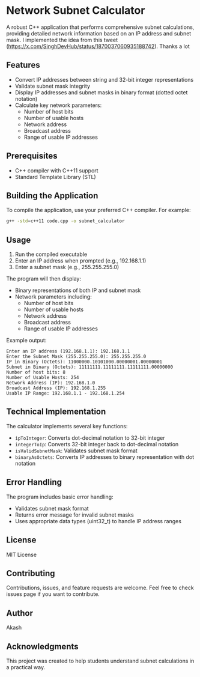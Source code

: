 # Network Subnet Calculator

A robust C++ application that performs comprehensive subnet calculations, providing detailed network information based on an IP address and subnet mask.
I implemented the idea from this tweet (https://x.com/SinghDevHub/status/1870037060935188742). Thanks a lot 
## Features

- Convert IP addresses between string and 32-bit integer representations
- Validate subnet mask integrity
- Display IP addresses and subnet masks in binary format (dotted octet notation)
- Calculate key network parameters:
  - Number of host bits
  - Number of usable hosts
  - Network address
  - Broadcast address
  - Range of usable IP addresses

## Prerequisites

- C++ compiler with C++11 support
- Standard Template Library (STL)

## Building the Application

To compile the application, use your preferred C++ compiler. For example:

```bash
g++ -std=c++11 code.cpp -o subnet_calculator
```

## Usage

1. Run the compiled executable
2. Enter an IP address when prompted (e.g., 192.168.1.1)
3. Enter a subnet mask (e.g., 255.255.255.0)

The program will then display:
- Binary representations of both IP and subnet mask
- Network parameters including:
  - Number of host bits
  - Number of usable hosts
  - Network address
  - Broadcast address
  - Range of usable IP addresses

Example output:
```
Enter an IP address (192.168.1.1): 192.168.1.1
Enter the Subnet Mask (255.255.255.0): 255.255.255.0
IP in Binary (Octets): 11000000.10101000.00000001.00000001
Subnet in Binary (Octets): 11111111.11111111.11111111.00000000
Number of host bits: 8
Number of Usable Hosts: 254
Network Address (IP): 192.168.1.0
Broadcast Address (IP): 192.168.1.255
Usable IP Range: 192.168.1.1 - 192.168.1.254
```

## Technical Implementation

The calculator implements several key functions:
- `ipToInteger`: Converts dot-decimal notation to 32-bit integer
- `integerToIp`: Converts 32-bit integer back to dot-decimal notation
- `isValidSubnetMask`: Validates subnet mask format
- `binaryAsOctets`: Converts IP addresses to binary representation with dot notation

## Error Handling

The program includes basic error handling:
- Validates subnet mask format
- Returns error message for invalid subnet masks
- Uses appropriate data types (uint32_t) to handle IP address ranges

## License

MIT License

## Contributing

Contributions, issues, and feature requests are welcome. Feel free to check issues page if you want to contribute.

## Author

Akash

## Acknowledgments

This project was created to help students understand subnet calculations in a practical way.
